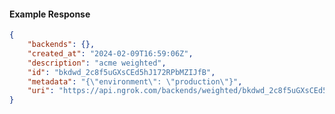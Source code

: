 <!-- Code generated for API Clients. DO NOT EDIT. -->

#### Example Response

```json
{
	"backends": {},
	"created_at": "2024-02-09T16:59:06Z",
	"description": "acme weighted",
	"id": "bkdwd_2c8f5uGXsCEd5hJ172RPbMZIJfB",
	"metadata": "{\"environment\": \"production\"}",
	"uri": "https://api.ngrok.com/backends/weighted/bkdwd_2c8f5uGXsCEd5hJ172RPbMZIJfB"
}
```
